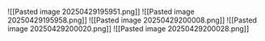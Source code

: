 ![[Pasted image 20250429195951.png]]
![[Pasted image 20250429195958.png]]
![[Pasted image 20250429200008.png]]
![[Pasted image 20250429200020.png]]
![[Pasted image 20250429200028.png]]